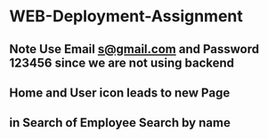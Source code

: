 # WEB-Deployment-Assignment
## Note Use Email s@gmail.com and Password 123456 since we are not using backend
## Home and User icon leads to new Page
## in Search of Employee Search by name
